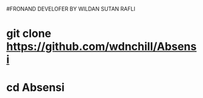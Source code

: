 #FRONAND DEVELOFER BY WILDAN SUTAN RAFLI


# git clone https://github.com/wdnchill/Absensi
# cd Absensi

